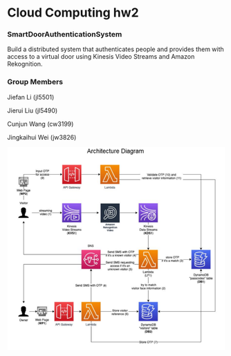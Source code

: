 # Cloud Computing hw2
### SmartDoorAuthenticationSystem  
Build a distributed system that authenticates people and provides them with access to a virtual door using Kinesis Video Streams and Amazon Rekognition.

### Group Members
Jiefan Li (jl5501)

Jierui Liu (jl5490)

Cunjun Wang (cw3199)

Jingkaihui Wei (jw3826)

![image](https://github.com/Jason003/SmartDoor/blob/master/architecture_assignment2.png)
